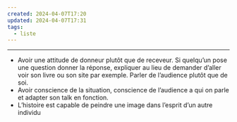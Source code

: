 ```yaml
---
created: 2024-04-07T17:20
updated: 2024-04-07T17:31
tags:
  - liste
---
```

---
- Avoir une attitude de donneur plutôt que de receveur. Si quelqu’un pose une question donner la réponse, expliquer au lieu de demander d’aller voir son livre ou son site par exemple. Parler de l’audience plutôt que de soi. 
- Avoir conscience de la situation, conscience de l’audience a qui on parle et adapter son talk en fonction.
- L’histoire est capable de peindre une image dans l’esprit d’un autre individu